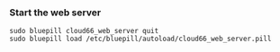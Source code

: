 <!-- usedin: [ _rails/deployment/puma-rack-server.md] -->


### Start the web server

	sudo bluepill cloud66_web_server quit
	sudo bluepill load /etc/bluepill/autoload/cloud66_web_server.pill



